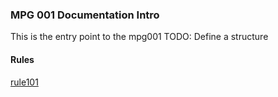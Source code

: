 ### MPG 001 Documentation Intro

This is the entry point to the mpg001
TODO: Define a structure

#### Rules

[rule101](./src/main/java/com/kbmdev/gateway/rule/rule101.java)



